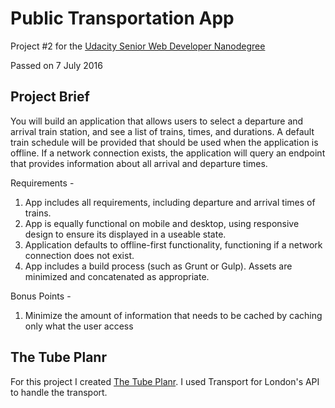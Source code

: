 # Public Transportation App

Project #2 for the [Udacity Senior Web Developer Nanodegree](https://www.udacity.com/course/senior-web-developer-nanodegree--nd802)

Passed on 7 July 2016

## Project Brief

You will build an application that allows users to select a departure and arrival train station, and see a list of trains, times, and durations. A default train schedule will be provided that should be used when the application is offline. If a network connection exists, the application will query an endpoint that provides information about all arrival and departure times.

Requirements -

1. App includes all requirements, including departure and arrival times of trains.
1. App is equally functional on mobile and desktop, using responsive design to ensure its displayed in a useable state.
1. Application defaults to offline-first functionality, functioning if a network connection does not exist.
1. App includes a build process (such as Grunt or Gulp). Assets are minimized and concatenated as appropriate.

Bonus Points -

1. Minimize the amount of information that needs to be cached by caching only what the user access


## The Tube Planr

For this project I created [The Tube Planr](https://ireade.github.io/public-transportation-app/). I used Transport for London's API to handle the transport.